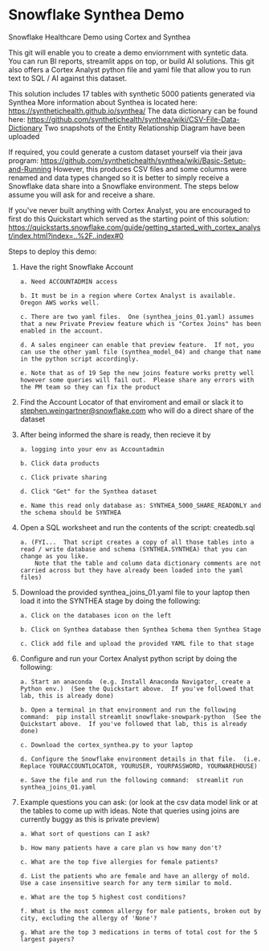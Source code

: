 # Snowflake Synthea Demo
Snowflake Healthcare Demo using Cortex and Synthea 

This git will enable you to create a demo enviornment with syntetic data.  You can run BI reports, streamlit apps on top, 
or build AI solutions.  This git also offers a Cortex Analyst python file and yaml file that allow you to run 
text to SQL / AI against this dataset.  

This solution includes 17 tables with synthetic 5000 patients generated via Synthea 
More information about Synthea is located here:
https://synthetichealth.github.io/synthea/
The data dictionary can be found here:
https://github.com/synthetichealth/synthea/wiki/CSV-File-Data-Dictionary
Two snapshots of the Entity Relationship Diagram have been uploaded

If required, you could generate a custom dataset yourself via their java program: 
https://github.com/synthetichealth/synthea/wiki/Basic-Setup-and-Running
However, this produces CSV files and some columns were renamed and data types changed so it is better to simply 
receive a Snowflake data share into a Snowflake environment. The steps below assume you will ask for and receive a share.  

If you've never built anything with Cortex Analyst, you are encouraged to first do this Quickstart which served as the starting point of this solution:
https://quickstarts.snowflake.com/guide/getting_started_with_cortex_analyst/index.html?index=..%2F..index#0

Steps to deploy this demo:
1. Have the right Snowflake Account
   
       a. Need ACCOUNTADMIN access
   
       b. It must be in a region where Cortex Analyst is available.  Oregon AWS works well.
   
       c. There are two yaml files.  One (synthea_joins_01.yaml) assumes that a new Private Preview feature which is "Cortex Joins" has been enabled in the account.
   
       d. A sales engineer can enable that preview feature.  If not, you can use the other yaml file (synthea_model_04) and change that name in the python script accordingly.
   
       e. Note that as of 19 Sep the new joins feature works pretty well however some queries will fail out.  Please share any errors with the PM team so they can fix the product
   
2. Find the Account Locator of that enviroment and email or slack it to stephen.weingartner@snowflake.com who will do a direct share of the dataset
   
3. After being informed the share is ready, then recieve it by
   
       a. logging into your env as Accountadmin
   
       b. Click data products
   
       c. Click private sharing
   
       d. Click "Get" for the Synthea dataset
   
       e. Name this read only database as: SYNTHEA_5000_SHARE_READONLY and the schema should be SYNTHEA
   
4. Open a SQL worksheet and run the contents of the script: createdb.sql
   
       a. (FYI...  That script creates a copy of all those tables into a read / write database and schema (SYNTHEA.SYNTHEA) that you can change as you like.
           Note that the table and column data dictionary comments are not carried across but they have already been loaded into the yaml files)
   
5. Download the provided synthea_joins_01.yaml file to your laptop then load it into the SYNTHEA stage by doing the following:
    
       a. Click on the databases icon on the left
   
       b. Click on Synthea database then Synthea Schema then Synthea Stage
   
       c. Click add file and upload the provided YAML file to that stage
   
6. Configure and run your Cortex Analyst python script by doing the following:
   
       a. Start an anaconda  (e.g. Install Anaconda Navigator, create a Python env.)  (See the Quickstart above.  If you've followed that lab, this is already done)

       b. Open a terminal in that environment and run the following command:  pip install streamlit snowflake-snowpark-python  (See the Quickstart above.  If you've followed that lab, this is already done) 
   
       c. Download the cortex_synthea.py to your laptop
   
       d. Configure the Snowflake environment details in that file.  (i.e. Replace YOURACCOUNTLOCATOR, YOURUSER, YOURPASSWORD, YOURWAREHOUSE)
   
       e. Save the file and run the following command:  streamlit run synthea_joins_01.yaml
7. Example questions you can ask:  (or look at the csv data model link or at the tables to come up with ideas.  Note that queries using joins are currently buggy as this is private preview)
   
       a. What sort of questions can I ask?
   
       b. How many patients have a care plan vs how many don't?

       c. What are the top five allergies for female patients?

       d. List the patients who are female and have an allergy of mold. Use a case insensitive search for any term similar to mold.

       e. What are the top 5 highest cost conditions?

       f. What is the most common allergy for male patients, broken out by city, excluding the allergy of 'None'?

       g. What are the top 3 medications in terms of total cost for the 5 largest payers?
       
    
   

